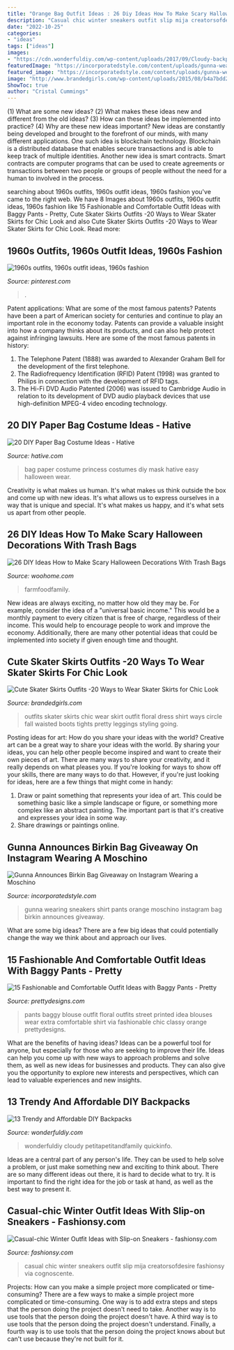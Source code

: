 ```yaml
---
title: "Orange Bag Outfit Ideas : 26 Diy Ideas How To Make Scary Halloween Decorations With Trash Bags"
description: "Casual chic winter sneakers outfit slip mija creatorsofdesire fashionsy via cognoscente"
date: "2022-10-25"
categories:
- "ideas"
tags: ["ideas"]
images:
- "https://cdn.wonderfuldiy.com/wp-content/uploads/2017/09/Cloudy-backpack-.jpeg"
featuredImage: "https://incorporatedstyle.com/content/uploads/gunna-wearing-a-moshino-logo-print-t-shirt-orange-pants-and-moschino-colorblock-sneakers.jpg"
featured_image: "https://incorporatedstyle.com/content/uploads/gunna-wearing-a-moshino-logo-print-t-shirt-orange-pants-and-moschino-colorblock-sneakers.jpg"
image: "http://www.brandedgirls.com/wp-content/uploads/2015/08/b4a7bdd2d5de5d6afbfb6386037559b0-686x1024.jpg"
ShowToc: true
author: "Cristal Cummings"
---
```



(1) What are some new ideas? (2) What makes these ideas new and different from the old ideas? (3) How can these ideas be implemented into practice? (4) Why are these new ideas important?
New ideas are constantly being developed and brought to the forefront of our minds, with many different applications. One such idea is blockchain technology. Blockchain is a distributed database that enables secure transactions and is able to keep track of multiple identities. Another new idea is smart contracts. Smart contracts are computer programs that can be used to create agreements or transactions between two people or groups of people without the need for a human to involved in the process.

	

		
searching about 1960s outfits, 1960s outfit ideas, 1960s fashion you've came to the right web. We have 8 Images about 1960s outfits, 1960s outfit ideas, 1960s fashion like 15 Fashionable and Comfortable Outfit Ideas with Baggy Pants - Pretty, Cute Skater Skirts Outfits -20 Ways to Wear Skater Skirts for Chic Look and also Cute Skater Skirts Outfits -20 Ways to Wear Skater Skirts for Chic Look. Read more:
		
    
## 1960s Outfits, 1960s Outfit Ideas, 1960s Fashion

<img loading=lazy src="https://i.pinimg.com/736x/56/15/dd/5615dd09831ae62333dffaca7891fb5a--s-fashion-vintage-fashion.jpg" onerror="this.onerror=null;this.src='https://tse4.mm.bing.net/th?id=OIP.1sPON2n7guVz0UwFau5yjgHaNB&amp;pid=15.1';" alt="1960s outfits, 1960s outfit ideas, 1960s fashion">

_Source: pinterest.com_

>. 

	

Patent applications: What are some of the most famous patents?
Patents have been a part of American society for centuries and continue to play an important role in the economy today. Patents can provide a valuable insight into how a company thinks about its products, and can also help protect against infringing lawsuits. Here are some of the most famous patents in history: 
1. The Telephone Patent (1888) was awarded to Alexander Graham Bell for the development of the first telephone. 
2. The Radiofrequency Identification (RFID) Patent (1998) was granted to Philips in connection with the development of RFID tags. 
3. The Hi-Fi DVD Audio Patented (2006) was issued to Cambridge Audio in relation to its development of DVD audio playback devices that use high-definition MPEG-4 video encoding technology. 

    
## 20 DIY Paper Bag Costume Ideas - Hative

<img loading=lazy src="https://hative.com/wp-content/uploads/2014/10/paper-bag-costume-ideas/19-paper-bag-princess.jpg" onerror="this.onerror=null;this.src='https://tse1.mm.bing.net/th?id=OIP.TOSh5LS-WSq5fPjx4NZtuAHaJ4&amp;pid=15.1';" alt="20 DIY Paper Bag Costume Ideas - Hative">

_Source: hative.com_

>bag paper costume princess costumes diy mask hative easy halloween wear. 

	

Creativity is what makes us human. It's what makes us think outside the box and come up with new ideas. It's what allows us to express ourselves in a way that is unique and special. It's what makes us happy, and it's what sets us apart from other people.

    
## 26 DIY Ideas How To Make Scary Halloween Decorations With Trash Bags

<img loading=lazy src="https://www.woohome.com/wp-content/uploads/2013/10/Diy-Halloween-items-With-Trash-Bags-7-2.jpg" onerror="this.onerror=null;this.src='https://tse2.mm.bing.net/th?id=OIP.lUSX6RPEDdUhbOMG1u6oogHaJ4&amp;pid=15.1';" alt="26 DIY Ideas How to Make Scary Halloween Decorations With Trash Bags">

_Source: woohome.com_

>farmfoodfamily. 

	

New ideas are always exciting, no matter how old they may be. For example, consider the idea of a "universal basic income." This would be a monthly payment to every citizen that is free of charge, regardless of their income. This would help to encourage people to work and improve the economy. Additionally, there are many other potential ideas that could be implemented into society if given enough time and thought.

    
## Cute Skater Skirts Outfits -20 Ways To Wear Skater Skirts For Chic Look

<img loading=lazy src="http://www.brandedgirls.com/wp-content/uploads/2015/08/b4a7bdd2d5de5d6afbfb6386037559b0-686x1024.jpg" onerror="this.onerror=null;this.src='https://tse3.mm.bing.net/th?id=OIP.s9qq-PQ6_XM8myEWkRbEjwHaLD&amp;pid=15.1';" alt="Cute Skater Skirts Outfits -20 Ways to Wear Skater Skirts for Chic Look">

_Source: brandedgirls.com_

>outfits skater skirts chic wear skirt outfit floral dress shirt ways circle fall waisted boots tights pretty leggings styling going. 

	

Posting ideas for art: How do you share your ideas with the world?
Creative art can be a great way to share your ideas with the world. By sharing your ideas, you can help other people become inspired and want to create their own pieces of art. There are many ways to share your creativity, and it really depends on what pleases you. If you're looking for ways to show off your skills, there are many ways to do that. However, if you're just looking for ideas, here are a few things that might come in handy: 
1) Draw or paint something that represents your idea of art. This could be something basic like a simple landscape or figure, or something more complex like an abstract painting. The important part is that it's creative and expresses your idea in some way. 
2) Share drawings or paintings online.

    
## Gunna Announces Birkin Bag Giveaway On Instagram Wearing A Moschino

<img loading=lazy src="https://incorporatedstyle.com/content/uploads/gunna-wearing-a-moshino-logo-print-t-shirt-orange-pants-and-moschino-colorblock-sneakers.jpg" onerror="this.onerror=null;this.src='https://tse4.mm.bing.net/th?id=OIP._smlS28r0PSzR-xbA-EUPQHaHa&amp;pid=15.1';" alt="Gunna Announces Birkin Bag Giveaway on Instagram Wearing a Moschino">

_Source: incorporatedstyle.com_

>gunna wearing sneakers shirt pants orange moschino instagram bag birkin announces giveaway. 

	

What are some big ideas?
There are a few big ideas that could potentially change the way we think about and approach our lives.

    
## 15 Fashionable And Comfortable Outfit Ideas With Baggy Pants - Pretty

<img loading=lazy src="https://www.prettydesigns.com/wp-content/uploads/2014/07/Floral-Printed-Top-and-Black-Baggy-Pants-Outfit.jpg" onerror="this.onerror=null;this.src='https://tse4.mm.bing.net/th?id=OIP.Tw8j6ID4OO2P9uP-M3ItTgHaK2&amp;pid=15.1';" alt="15 Fashionable and Comfortable Outfit Ideas with Baggy Pants - Pretty">

_Source: prettydesigns.com_

>pants baggy blouse outfit floral outfits street printed idea blouses wear extra comfortable shirt via fashionable chic classy orange prettydesigns. 

	

What are the benefits of having ideas?
Ideas can be a powerful tool for anyone, but especially for those who are seeking to improve their life. Ideas can help you come up with new ways to approach problems and solve them, as well as new ideas for businesses and products. They can also give you the opportunity to explore new interests and perspectives, which can lead to valuable experiences and new insights.

    
## 13 Trendy And Affordable DIY Backpacks

<img loading=lazy src="https://cdn.wonderfuldiy.com/wp-content/uploads/2017/09/Cloudy-backpack-.jpeg" onerror="this.onerror=null;this.src='https://tse3.mm.bing.net/th?id=OIP.htrNo4OmqG9ziqYU3sb4pgHaLI&amp;pid=15.1';" alt="13 Trendy and Affordable DIY Backpacks">

_Source: wonderfuldiy.com_

>wonderfuldiy cloudy petitapetitandfamily quickinfo. 

	

Ideas are a central part of any person's life. They can be used to help solve a problem, or just make something new and exciting to think about. There are so many different ideas out there, it is hard to decide what to try. It is important to find the right idea for the job or task at hand, as well as the best way to present it.

    
## Casual-chic Winter Outfit Ideas With Slip-on Sneakers - Fashionsy.com

<img loading=lazy src="https://fashionsy.com/wp-content/uploads/2015/01/0589eefc723342e3eb461b523797edad.jpg" onerror="this.onerror=null;this.src='https://tse1.mm.bing.net/th?id=OIP.RIGqKZlZTBk1tyLw15MeQgHaLH&amp;pid=15.1';" alt="Casual-chic Winter Outfit Ideas with Slip-on Sneakers - fashionsy.com">

_Source: fashionsy.com_

>casual chic winter sneakers outfit slip mija creatorsofdesire fashionsy via cognoscente. 

	

Projects: How can you make a simple project more complicated or time-consuming?
There are a few ways to make a simple project more complicated or time-consuming. One way is to add extra steps and steps that the person doing the project doesn't need to take. Another way is to use tools that the person doing the project doesn't have. A third way is to use tools that the person doing the project doesn't understand. Finally, a fourth way is to use tools that the person doing the project knows about but can't use because they're not built for it.

